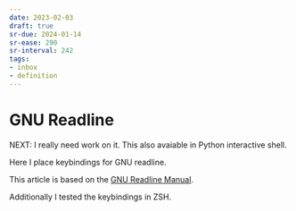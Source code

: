 ```yaml
---
date: 2023-02-03
draft: true
sr-due: 2024-01-14
sr-ease: 290
sr-interval: 242
tags:
- inbox
- definition
---
```


# GNU Readline

NEXT: I really need work on it. This also avaiable in Python interactive shell.

Here I place keybindings for GNU readline.

This article is based on the
[GNU Readline Manual](https://tiswww.case.edu/php/chet/readline/readline.html).

Additionally I tested the keybindings in ZSH.

<!-- TODO: add materials -->